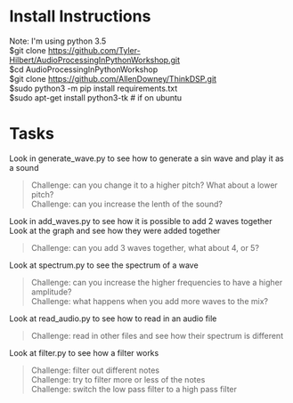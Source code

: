 # Install Instructions
Note: I'm using python 3.5  
$git clone https://github.com/Tyler-Hilbert/AudioProcessingInPythonWorkshop.git  
$cd AudioProcessingInPythonWorkshop  
$git clone https://github.com/AllenDowney/ThinkDSP.git  
$sudo python3 -m pip install requirements.txt  
$sudo apt-get install python3-tk   # if on ubuntu

# Tasks  
Look in generate_wave.py to see how to generate a sin wave and play it as a sound  
> Challenge: can you change it to a higher pitch? What about a lower pitch?  
> Challenge: can you increase the lenth of the sound?  

Look in add_waves.py to see how it is possible to add 2 waves together  
Look at the graph and see how they were added together
> Challenge: can you add 3 waves together, what about 4, or 5?

Look at spectrum.py to see the spectrum of a wave
> Challenge: can you increase the higher frequencies to have a higher amplitude?  
> Challenge: what happens when you add more waves to the mix?  

Look at read_audio.py to see how to read in an audio file  
> Challenge: read in other files and see how their spectrum is different  

Look at filter.py to see how a filter works  
> Challenge: filter out different notes  
> Challenge: try to filter more or less of the notes  
> Challenge: switch the low pass filter to a high pass filter